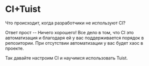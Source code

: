 # CI+Tuist

Что происходит, когда разработчики не используют CI? 

Ответ прост -- Ничего хорошего! Все дело в том, что CI это автоматизация и благодаря ей у вас поддерживается порядок в репозитории. При отсутствии автоматизации у вас будет хаос в проекте. 

Так давайте настроим CI и научимся использовать Tuist.
